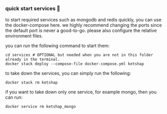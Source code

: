 ##

### quick start services 🌃

to start required services such as mongodb and redis quickly, you can use the docker-compose here. we highly recommend changing the ports since the 
default port is never a good-to-go. please also configure the relative environment files. 

you can run the following command to start them:
```shell
cd services # OPTIONAL but needed when you are not in this folder already in the terminal.
docker stack deploy --compose-file docker-compose.yml ketshap
```

to take down the services, you can simply run the following:
```shell
docker stack rm ketshap
```

if you want to take down only one service, for example mongo, then you can run:
```shell
docker service rm ketshap_mongo
```